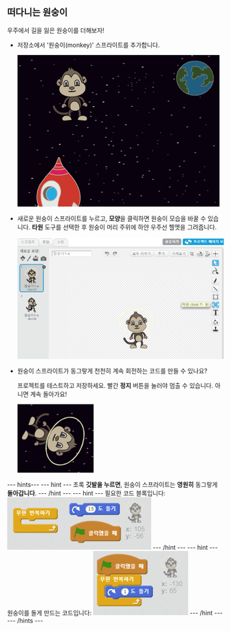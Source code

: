 ## 떠다니는 원숭이

우주에서 길을 잃은 원숭이를 더해보자!

+ 저장소에서 '원숭이(monkey)' 스프라이트를 추가합니다.
    
    ![원숭이 스프라이트 추가](images/space-monkey-sprite.png)

+ 새로운 원숭이 스프라이트를 누르고, **모양**을 클릭하면 원숭이 모습을 바꿀 수 있습니다. **타원** 도구를 선택한 후 원숭이 머리 주위에 하얀 우주선 헬멧을 그려줍니다.
    
    ![원숭이 우주 헬멧](images/space-monkey-edit.png)

+ 원숭이 스프라이트가 동그랗게 천천히 계속 회전하는 코드를 만들 수 있나요?
    
    프로젝트를 테스트하고 저장하세요. 빨간 **정지** 버튼을 눌러야 멈출 수 있습니다. 아니면 계속 돌아가요!
    
    ![원숭이를 돌게하는 블록](images/space-spin-test.png)

--- hints--- --- hint --- 초록 **깃발을 누르면**, 원숭이 스프라이트는 **영원히** 동그랗게 **돌아갑니다**. --- /hint --- --- hint --- 필요한 코드 블록입니다: ![Blocks for a spinning monkey](images/space-spin-blocks.png) --- /hint --- --- hint --- 원숭이를 돌게 만드는 코드입니다: ![Code for a spinning monkey](images/space-spin-code.png) --- /hint --- --- /hints ---